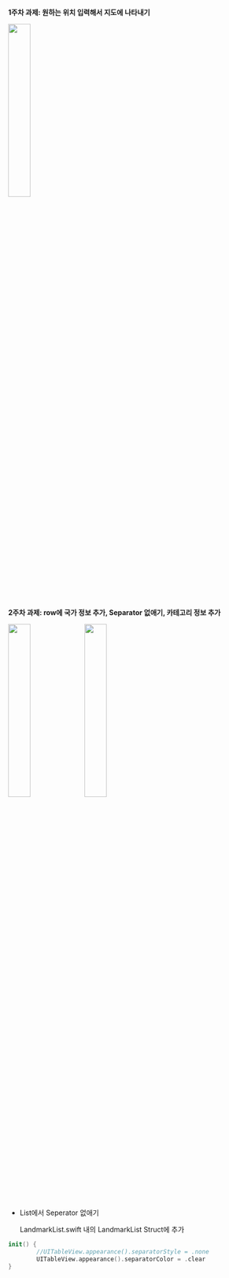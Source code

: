 **1주차 과제: 원하는 위치 입력해서 지도에 나타내기**

<img src="https://user-images.githubusercontent.com/56102421/91545989-c172a300-e95c-11ea-944b-14dcf7c2770f.png" width="30%">  

**2주차 과제: row에 국가 정보 추가, Separator 없애기, 카테고리 정보 추가**

<img src="https://user-images.githubusercontent.com/56102421/91546603-afddcb00-e95d-11ea-93b6-80c45fd7c019.png" width="30%">  <img width="30%" src="https://user-images.githubusercontent.com/56102421/91546156-fa127c80-e95c-11ea-91b3-f950266b41a2.png"> 

- List에서 Seperator 없애기

  LandmarkList.swift 내의 LandmarkList Struct에 추가

```swift
init() {
        //UITableView.appearance().separatorStyle = .none
        UITableView.appearance().separatorColor = .clear
}
```

